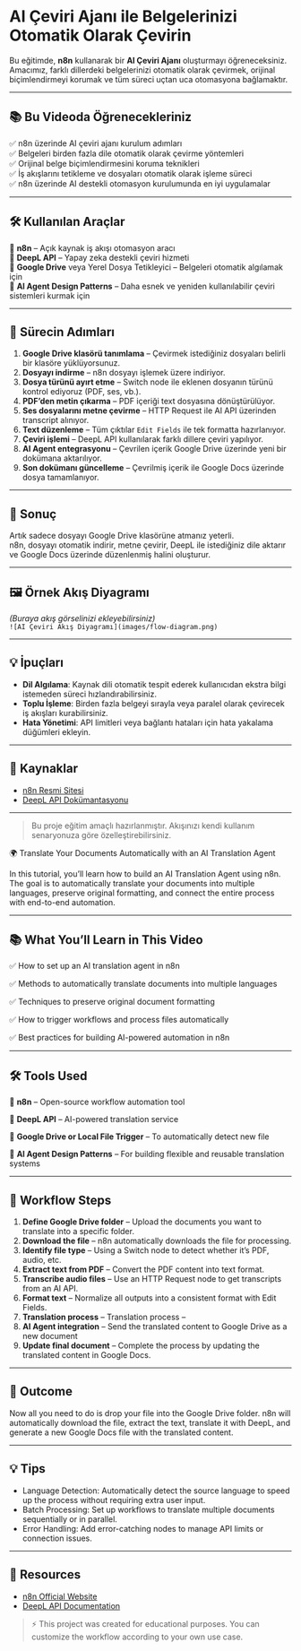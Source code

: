 # AI Çeviri Ajanı ile Belgelerinizi Otomatik Olarak Çevirin

Bu eğitimde, **n8n** kullanarak bir **AI Çeviri Ajanı** oluşturmayı öğreneceksiniz.  
Amacımız, farklı dillerdeki belgelerinizi otomatik olarak çevirmek, orijinal biçimlendirmeyi korumak ve tüm süreci uçtan uca otomasyona bağlamaktır.

---

## 📚 Bu Videoda Öğrenecekleriniz

✅ n8n üzerinde AI çeviri ajanı kurulum adımları  
✅ Belgeleri birden fazla dile otomatik olarak çevirme yöntemleri  
✅ Orijinal belge biçimlendirmesini koruma teknikleri  
✅ İş akışlarını tetikleme ve dosyaları otomatik olarak işleme süreci  
✅ n8n üzerinde AI destekli otomasyon kurulumunda en iyi uygulamalar

---

## 🛠 Kullanılan Araçlar

🔹 **n8n** – Açık kaynak iş akışı otomasyon aracı  
🔹 **DeepL API** – Yapay zeka destekli çeviri hizmeti  
🔹 **Google Drive** veya Yerel Dosya Tetikleyici – Belgeleri otomatik algılamak için  
🔹 **AI Agent Design Patterns** – Daha esnek ve yeniden kullanılabilir çeviri sistemleri kurmak için

---

## 🚀 Sürecin Adımları

1. **Google Drive klasörü tanımlama** – Çevirmek istediğiniz dosyaları belirli bir klasöre yüklüyorsunuz.  
2. **Dosyayı indirme** – n8n dosyayı işlemek üzere indiriyor.  
3. **Dosya türünü ayırt etme** – Switch node ile eklenen dosyanın türünü kontrol ediyoruz (PDF, ses, vb.).  
4. **PDF’den metin çıkarma** – PDF içeriği text dosyasına dönüştürülüyor.  
5. **Ses dosyalarını metne çevirme** – HTTP Request ile AI API üzerinden transcript alınıyor.  
6. **Text düzenleme** – Tüm çıktılar `Edit Fields` ile tek formatta hazırlanıyor.  
7. **Çeviri işlemi** – DeepL API kullanılarak farklı dillere çeviri yapılıyor.  
8. **AI Agent entegrasyonu** – Çevrilen içerik Google Drive üzerinde yeni bir dokümana aktarılıyor.  
9. **Son dokümanı güncelleme** – Çevrilmiş içerik ile Google Docs üzerinde dosya tamamlanıyor.  


---

## 🎯 Sonuç
Artık sadece dosyayı Google Drive klasörüne atmanız yeterli.  
n8n, dosyayı otomatik indirir, metne çevirir, DeepL ile istediğiniz dile aktarır ve Google Docs üzerinde düzenlenmiş halini oluşturur.  

---

## 🖼 Örnek Akış Diyagramı

*(Buraya akış görselinizi ekleyebilirsiniz)*  
`![AI Çeviri Akış Diyagramı](images/flow-diagram.png)`

---

## 💡 İpuçları

- **Dil Algılama**: Kaynak dili otomatik tespit ederek kullanıcıdan ekstra bilgi istemeden süreci hızlandırabilirsiniz.  
- **Toplu İşleme**: Birden fazla belgeyi sırayla veya paralel olarak çevirecek iş akışları kurabilirsiniz.  
- **Hata Yönetimi**: API limitleri veya bağlantı hataları için hata yakalama düğümleri ekleyin.

---

## 📂 Kaynaklar

- [n8n Resmi Sitesi](https://n8n.io)  
- [DeepL API Dokümantasyonu](https://developers.deepl.com/)  


---

> Bu proje eğitim amaçlı hazırlanmıştır. Akışınızı kendi kullanım senaryonuza göre özelleştirebilirsiniz.






🌍 Translate Your Documents Automatically with an AI Translation Agent

In this tutorial, you’ll learn how to build an AI Translation Agent using n8n.
The goal is to automatically translate your documents into multiple languages, preserve original formatting, and connect the entire process with end-to-end automation.

---

## 📚 What You’ll Learn in This Video

✅ How to set up an AI translation agent in n8n

✅ Methods to automatically translate documents into multiple languages

✅ Techniques to preserve original document formatting

✅ How to trigger workflows and process files automatically

✅ Best practices for building AI-powered automation in n8n

---

## 🛠 Tools Used

🔹 **n8n** – Open-source workflow automation tool

🔹 **DeepL API** – AI-powered translation service

🔹 **Google Drive or Local File Trigger** – To automatically detect new file

🔹 **AI Agent Design Patterns** – For building flexible and reusable translation systems

---

## 🚀 Workflow Steps
1. **Define Google Drive folder** – Upload the documents you want to translate into a specific folder.
2. **Download the file** – n8n automatically downloads the file for processing.
3. **Identify file type** – Using a Switch node to detect whether it’s PDF, audio, etc. 
4. **Extract text from PDF** – Convert the PDF content into text format. 
5. **Transcribe audio files** – Use an HTTP Request node to get transcripts from an AI API.  
6. **Format text** – Normalize all outputs into a consistent format with Edit Fields.
7. **Translation process** – Translation process –
8. **AI Agent integration** – Send the translated content to Google Drive as a new document 
9. **Update final document** – Complete the process by updating the translated content in Google Docs.

---

## 🎯 Outcome

Now all you need to do is drop your file into the Google Drive folder.
n8n will automatically download the file, extract the text, translate it with DeepL, and generate a new Google Docs file with the translated content.

---

## 💡 Tips

- Language Detection: Automatically detect the source language to speed up the process without requiring extra user input.
- Batch Processing: Set up workflows to translate multiple documents sequentially or in parallel.
- Error Handling: Add error-catching nodes to manage API limits or connection issues.

---

## 📂 Resources

- [n8n Official Website](https://n8n.io)  
- [DeepL API Documentation](https://developers.deepl.com/)  

> ⚡ This project was created for educational purposes. You can customize the workflow according to your own use case.
